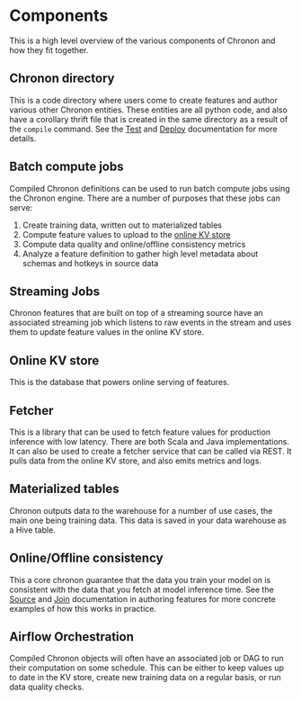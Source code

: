 # Components

This is a high level overview of the various components of Chronon and how they fit together.

## Chronon directory

This is a code directory where users come to create features and author various other Chronon entities. These entities are all python code, and also have a corollary thrift file that is created in the same directory as a result of the `compile` command. See the [Test](../test_deploy_serve/Test.md) and [Deploy](../test_deploy_serve/Deploy.md) documentation for more details.

## Batch compute jobs

Compiled Chronon definitions can be used to run batch compute jobs using the Chronon engine. There are a number of purposes that these jobs can serve:

1. Create training data, written out to materialized tables
2. Compute feature values to upload to the [online KV store](#online-kv-store)
3. Compute data quality and online/offline consistency metrics
4. Analyze a feature definition to gather high level metadata about schemas and hotkeys in source data

## Streaming Jobs

Chronon features that are built on top of a streaming source have an associated streaming job which listens to raw events in the stream and uses them to update feature values in the online KV store.

## Online KV store

This is the database that powers online serving of features.

## Fetcher

This is a library that can be used to fetch feature values for production inference with low latency. There are both Scala and Java implementations. It can also be used to create a fetcher service that can be called via REST. It pulls data from the online KV store, and also emits metrics and logs.

## Materialized tables

Chronon outputs data to the warehouse for a number of use cases, the main one being training data. This data is saved in your data warehouse as a Hive table.

## Online/Offline consistency

This a core chronon guarantee that the data you train your model on is consistent with the data that you fetch at model inference time. See the [Source](../authoring_features/Source.md) and [Join](../authoring_features/Join.md) documentation in authoring features for more concrete examples of how this works in practice.

## Airflow Orchestration

Compiled Chronon objects will often have an associated job or DAG to run their computation on some schedule. This can be either to keep values up to date in the KV store, create new training data on a regular basis, or run data quality checks.
